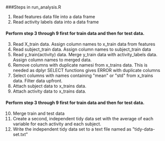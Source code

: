 ###Steps in run_analysis.R
1. Read features data file into a data frame
2. Read activity labels data into a data frame

#### Perform step 3 through 9 first for train data and then for test data.
3. Read X_train data. Assign column names to x_train data from features
4. Read subject_train data. Assign column names to subject_train data
5. Read y_train(activity) data. Merge y_train data with activity_labels data. Assign column names to merged data.
6. Remove columns with duplicate namesi from x_trains data. This is needed as dplyr SELECT functions gives ERROR with duplicate columns
7. Select columns with names containing "mean" or "std" from x_trains data. Filter data upfront.
8. Attach subject data to x_trains data.
9. Attach activity data to x_trains data.

#### Perform step 3 through 9 first for train data and then for test data. 
10. Merge train and test data
11. Create a second, independent tidy data set with the average of each variable for each activity and each subject.
12. Write the independent tidy data set to a text file named as "tidy-data-set.txt"

